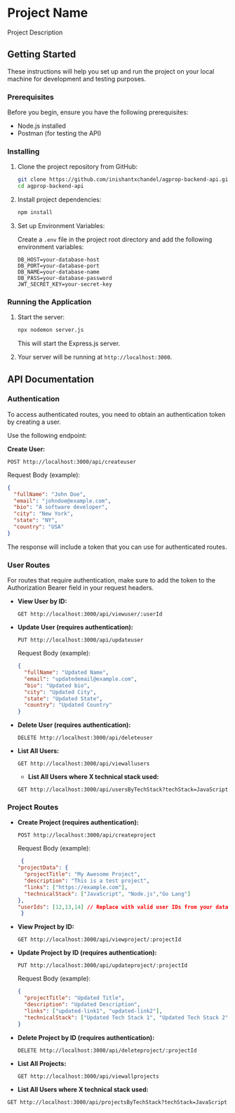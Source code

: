 
# Project Name

Project Description

## Getting Started

These instructions will help you set up and run the project on your local machine for development and testing purposes.

### Prerequisites

Before you begin, ensure you have the following prerequisites:

- Node.js installed
- Postman (for testing the API)

### Installing

1. Clone the project repository from GitHub:

   ```bash
   git clone https://github.com/inishantxchandel/agprop-backend-api.git
   cd agprop-backend-api
   ```

2. Install project dependencies:

   ```bash
   npm install
   ```

3. Set up Environment Variables:

   Create a `.env` file in the project root directory and add the following environment variables:

   ```
   DB_HOST=your-database-host
   DB_PORT=your-database-port
   DB_NAME=your-database-name
   DB_PASS=your-database-password
   JWT_SECRET_KEY=your-secret-key
   ```

### Running the Application

1. Start the server:

   ```bash
   npx nodemon server.js
   ```

   This will start the Express.js server.

2. Your server will be running at `http://localhost:3000`.

## API Documentation

### Authentication

To access authenticated routes, you need to obtain an authentication token by creating a user.

 Use the following endpoint:

**Create User:**

```http
POST http://localhost:3000/api/createuser
```

Request Body (example):

```json
{
  "fullName": "John Doe",
  "email": "johndoe@example.com",
  "bio": "A software developer",
  "city": "New York",
  "state": "NY",
  "country": "USA"
}
```

The response will include a token that you can use for authenticated routes.

### User Routes

For routes that require authentication, make sure to add the token to the Authorization Bearer field in your request headers.


- **View User by ID:**

  ```http
  GET http://localhost:3000/api/viewuser/:userId
  ```

- **Update User  (requires authentication):**

  ```http
  PUT http://localhost:3000/api/updateuser
  ```

  Request Body (example):

  ```json
  {
    "fullName": "Updated Name",
    "email": "updatedemail@example.com",
    "bio": "Updated bio",
    "city": "Updated City",
    "state": "Updated State",
    "country": "Updated Country"
  }
  ```

- **Delete User (requires authentication):**

  ```http
  DELETE http://localhost:3000/api/deleteuser
  ```

- **List All Users:**

  ```http
  GET http://localhost:3000/api/viewallusers
  ```

  - **List All Users where X technical stack used:**

  ```http
  GET http://localhost:3000/api/usersByTechStack?techStack=JavaScript
  ```

### Project Routes

- **Create Project (requires authentication):**

  ```http
  POST http://localhost:3000/api/createproject
  ```

  Request Body (example):

  ```json
   {
  "projectData": {
    "projectTitle": "My Awesome Project",
    "description": "This is a test project",
    "links": ["https://example.com"],
    "technicalStack": ["JavaScript", "Node.js","Go Lang"]
  },
  "userIds": [12,13,14] // Replace with valid user IDs from your database
   }
  ```

- **View Project by ID:**

  ```http
  GET http://localhost:3000/api/viewproject/:projectId
  ```

- **Update Project by ID (requires authentication):**

  ```http
  PUT http://localhost:3000/api/updateproject/:projectId
  ```

  Request Body (example):

  ```json
  {
    "projectTitle": "Updated Title",
    "description": "Updated Description",
    "links": ["updated-link1", "updated-link2"],
    "technicalStack": ["Updated Tech Stack 1", "Updated Tech Stack 2"]
  }
  ```

- **Delete Project by ID (requires authentication):**

  ```http
  DELETE http://localhost:3000/api/deleteproject/:projectId
  ```

- **List All Projects:**

  ```http
  GET http://localhost:3000/api/viewallprojects
  ```
 - **List All Users where X technical stack used:**

  ```http
  GET http://localhost:3000/api/projectsByTechStack?techStack=JavaScript
  ```

